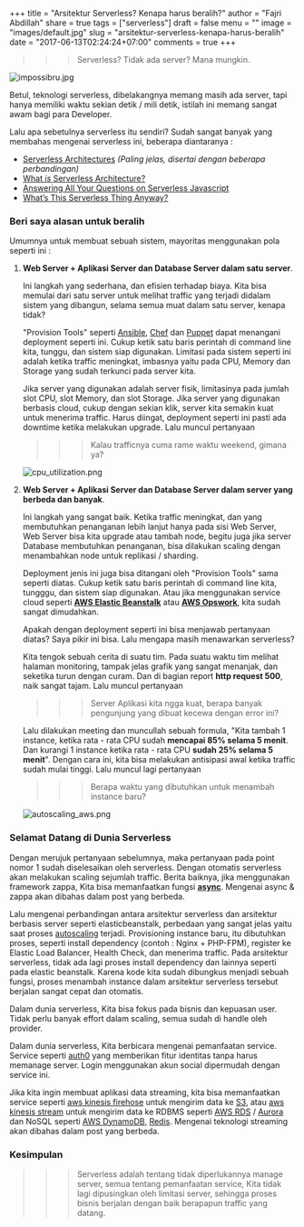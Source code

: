 +++
title = "Arsitektur Serverless? Kenapa harus beralih?"
author = "Fajri Abdillah"
share = true
tags = ["serverless"]
draft = false
menu = ""
image = "images/default.jpg"
slug = "arsitektur-serverless-kenapa-harus-beralih"
date = "2017-06-13T02:24:24+07:00"
comments = true
+++

>>> Serverless? Tidak ada server? Mana mungkin.

![ impossibru.jpg ](/images/arsitektur-serverless-kenapa-harus-beralih/impossibru.jpg "IMPOSSIBRU")

<!--more-->

Betul, teknologi serverless, dibelakangnya memang masih ada server, tapi hanya memiliki waktu sekian detik / mili detik, istilah ini memang sangat awam bagi para Developer.

Lalu apa sebetulnya serverless itu sendiri? Sudah sangat banyak yang membahas mengenai serverless ini, beberapa diantaranya :

- [Serverless Architectures](https://martinfowler.com/articles/serverless.html) *(Paling jelas, disertai dengan beberapa perbandingan)*
- [What *is* Serverless Architecture?](https://medium.com/@PaulDJohnston/what-is-serverless-architecture-43b9ea4babca)
- [Answering All Your Questions on Serverless Javascript](https://medium.com/the-node-js-collection/serverless-javascript-5d2528ac46b5)
- [What’s This Serverless Thing Anyway?](https://read.acloud.guru/whats-this-serverless-thing-anyway-b101cb72c7e6)

### Beri saya alasan untuk beralih

Umumnya untuk membuat sebuah sistem, mayoritas menggunakan pola seperti ini :

1. **Web Server + Aplikasi Server dan Database Server dalam satu server**.

    Ini langkah yang sederhana, dan efisien terhadap biaya. Kita bisa memulai dari satu server untuk melihat traffic yang terjadi didalam sistem yang dibangun, selama semua muat dalam satu server, kenapa tidak?

    "Provision Tools" seperti [Ansible](https://www.ansible.com/how-ansible-works), [Chef](https://www.chef.io/automate/) dan [Puppet](https://puppet.com/product/capabilities/automated-provisioning) dapat menangani deployment seperti ini. Cukup ketik satu baris perintah di command line kita, tunggu, dan sistem siap digunakan. Limitasi pada sistem seperti ini adalah ketika traffic meningkat, imbasnya yaitu pada CPU, Memory dan Storage yang sudah terkunci pada server kita.

    Jika server yang digunakan adalah server fisik, limitasinya pada jumlah slot CPU, slot Memory, dan slot Storage. Jika server yang digunakan berbasis cloud, cukup dengan sekian klik, server kita semakin kuat untuk menerima traffic. Harus diingat, deployment seperti ini pasti ada downtime ketika melakukan upgrade. Lalu muncul pertanyaan

    >>> Kalau trafficnya cuma rame waktu weekend, gimana ya?

    ![ cpu_utilization.png ](/images/arsitektur-serverless-kenapa-harus-beralih/cpu_utilization.png "CPU Utilization di salah satu startup")

2. **Web Server + Aplikasi Server dan Database Server dalam server yang berbeda dan banyak**.

    Ini langkah yang sangat baik. Ketika traffic meningkat, dan yang membutuhkan penanganan lebih lanjut hanya pada sisi Web Server, Web Server bisa kita upgrade atau tambah node, begitu juga jika server Database membutuhkan penanganan, bisa dilakukan scaling dengan menambahkan node untuk replikasi / sharding.

    Deployment jenis ini juga bisa ditangani oleh "Provision Tools" sama seperti diatas. Cukup ketik satu baris perintah di command line kita, tungggu, dan sistem siap digunakan. Atau jika menggunakan service cloud seperti **[AWS Elastic Beanstalk](https://aws.amazon.com/elasticbeanstalk/)** atau **[AWS Opswork](https://aws.amazon.com/opsworks/)**, kita sudah sangat dimudahkan.

    Apakah dengan deployment seperti ini bisa menjawab pertanyaan diatas? Saya pikir ini bisa. Lalu mengapa masih menawarkan serverless?

    Kita tengok sebuah cerita di suatu tim. Pada suatu waktu tim melihat halaman monitoring, tampak jelas grafik yang sangat menanjak, dan seketika turun dengan curam. Dan di bagian report **http request 500**, naik sangat tajam. Lalu muncul pertanyaan

    >>> Server Aplikasi kita ngga kuat, berapa banyak pengunjung yang dibuat kecewa dengan error ini?

    Lalu dilakukan meeting dan muncullah sebuah formula, "Kita tambah 1 instance, ketika rata - rata CPU sudah **mencapai 85% selama 5 menit**. Dan kurangi 1 instance ketika rata - rata CPU **sudah 25% selama 5 menit**". Dengan cara ini, kita bisa melakukan antisipasi awal ketika traffic sudah mulai tinggi. Lalu muncul lagi pertanyaan

    >>> Berapa waktu yang dibutuhkan untuk menambah instance baru?

    ![ autoscaling_aws.png ](/images/arsitektur-serverless-kenapa-harus-beralih/autoscaling_aws.png "")

### Selamat Datang di Dunia Serverless

Dengan merujuk pertanyaan sebelumnya, maka pertanyaan pada point nomor 1 sudah diselesaikan oleh serverless. Dengan otomatis serverless akan melakukan scaling sejumlah traffic. Berita baiknya, jika menggunakan framework zappa, Kita bisa memanfaatkan fungsi **[async](https://github.com/Miserlou/Zappa#asynchronous-task-execution)**. Mengenai async & zappa akan dibahas dalam post yang berbeda.

Lalu mengenai perbandingan antara arsitektur serverless dan arsitektur berbasis server seperti elasticbeanstalk, perbedaan yang sangat jelas yaitu saat proses [autoscaling](http://docs.aws.amazon.com/autoscaling/latest/userguide/GettingStartedTutorial.html) terjadi. Provisioning instance baru, itu dibutuhkan proses, seperti install dependency (contoh : Nginx + PHP-FPM), register ke Elastic Load Balancer, Health Check, dan menerima traffic. Pada arsitektur serverless, tidak ada lagi proses install dependency dan lainnya seperti pada elastic beanstalk. Karena kode kita sudah dibungkus menjadi sebuah fungsi, proses menambah instance dalam arsitektur serverless tersebut berjalan sangat cepat dan otomatis.

Dalam dunia serverless, Kita bisa fokus pada bisnis dan kepuasan user. Tidak perlu banyak effort dalam scaling, semua sudah di handle oleh provider.

Dalam dunia serverless, Kita berbicara mengenai pemanfaatan service. Service seperti [auth0](https://auth0.com/) yang memberikan fitur identitas tanpa harus memanage server. Login menggunakan akun social dipermudah dengan service ini.

Jika kita ingin membuat aplikasi data streaming, kita bisa memanfaatkan service seperti [aws kinesis firehose](https://aws.amazon.com/kinesis/firehose/) untuk mengirim data ke [S3](https://aws.amazon.com/s3/), atau [aws kinesis stream](https://aws.amazon.com/kinesis/streams/) untuk mengirim data ke RDBMS seperti [AWS RDS](https://aws.amazon.com/rds/) / [Aurora](https://aws.amazon.com/rds/aurora/) dan NoSQL seperti [AWS DynamoDB](https://aws.amazon.com/dynamodb/), [Redis](https://aws.amazon.com/elasticache/). Mengenai teknologi streaming akan dibahas dalam post yang berbeda.

### Kesimpulan

>>> Serverless adalah tentang tidak diperlukannya manage server, semua tentang pemanfaatan service, Kita tidak lagi dipusingkan oleh limitasi server, sehingga proses bisnis berjalan dengan baik berapapun traffic yang datang.
